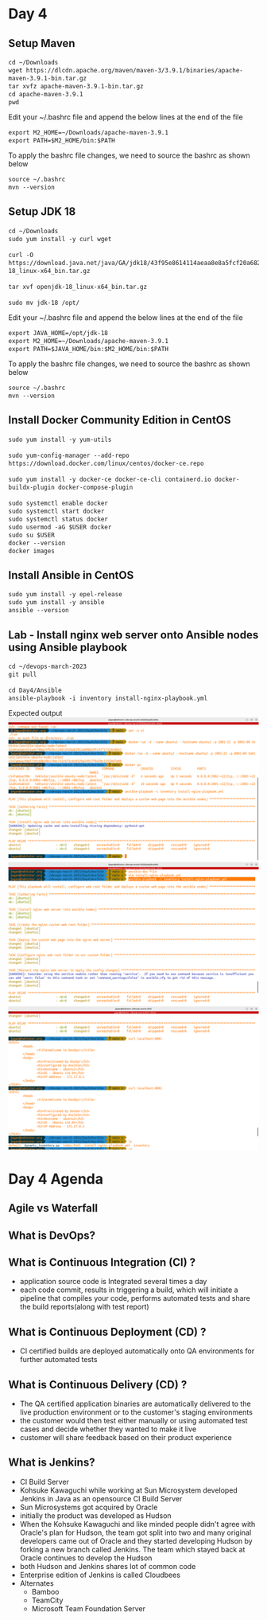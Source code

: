 # Day 4

## Setup Maven
```
cd ~/Downloads
wget https://dlcdn.apache.org/maven/maven-3/3.9.1/binaries/apache-maven-3.9.1-bin.tar.gz
tar xvfz apache-maven-3.9.1-bin.tar.gz
cd apache-maven-3.9.1
pwd
```

Edit your ~/.bashrc file and append the below lines at the end of the file
```
export M2_HOME=~/Downloads/apache-maven-3.9.1
export PATH=$M2_HOME/bin:$PATH
```

To apply the bashrc file changes, we need to source the bashrc as shown below
```
source ~/.bashrc
mvn --version
```

## Setup JDK 18
```
cd ~/Downloads
sudo yum install -y curl wget

curl -O https://download.java.net/java/GA/jdk18/43f95e8614114aeaa8e8a5fcf20a682d/36/GPL/openjdk-18_linux-x64_bin.tar.gz

tar xvf openjdk-18_linux-x64_bin.tar.gz

sudo mv jdk-18 /opt/
```

Edit your ~/.bashrc file and append the below lines at the end of the file
```
export JAVA_HOME=/opt/jdk-18
export M2_HOME=~/Downloads/apache-maven-3.9.1
export PATH=$JAVA_HOME/bin:$M2_HOME/bin:$PATH
```

To apply the bashrc file changes, we need to source the bashrc as shown below
```
source ~/.bashrc
mvn --version
```

## Install Docker Community Edition in CentOS
```
sudo yum install -y yum-utils

sudo yum-config-manager --add-repo https://download.docker.com/linux/centos/docker-ce.repo

sudo yum install -y docker-ce docker-ce-cli containerd.io docker-buildx-plugin docker-compose-plugin

sudo systemctl enable docker
sudo systemctl start docker
sudo systemctl status docker
sudo usermod -aG $USER docker
sudo su $USER
docker --version
docker images
```

## Install Ansible in CentOS
```
sudo yum install -y epel-release
sudo yum install -y ansible
ansible --version
```

## Lab - Install nginx web server onto Ansible nodes using Ansible playbook
```
cd ~/devops-march-2023
git pull

cd Day4/Ansible
ansible-playbook -i inventory install-nginx-playbook.yml
```

Expected output
![Install nginx playbook](ansible-nginx-playbook-1.png)
![Install nginx playbook](ansible-nginx-playbook-2.png)
![Install nginx playbook](ansible-nginx-playbook-3.png)

# Day 4 Agenda

## Agile vs Waterfall

## What is DevOps?

## What is Continuous Integration (CI) ?
- application source code is Integrated several times a day
- each code commit, results in triggering a build, which will initiate a pipeline that compiles your code, performs automated tests and share the build reports(along with test report)

## What is Continuous Deployment (CD) ?
- CI certified builds are deployed automatically onto QA environments for further automated tests

## What is Continuous Delivery (CD) ?
- The QA certified application binaries are automatically delivered to the live production environment or to the customer's staging environments
- the customer would then test either manually or using automated test cases and decide whether they wanted to make it live
- customer will share feedback based on their product experience

## What is Jenkins?
- CI Build Server
- Kohsuke Kawaguchi while working at Sun Microsystem developed Jenkins in Java as an opensource CI Build Server
- Sun Microsystems got acquired by Oracle
- initially the product was developed as Hudson
- When the Kohsuke Kawaguchi and like minded people didn't agree with Oracle's plan for Hudson, the team got split into two and many original developers came out of Oracle and they started developing Hudson by forking a new branch called Jenkins. The team which stayed back at Oracle continues to develop the Hudson
- both Hudson and Jenkins shares lot of common code
- Enterprise edition of Jenkins is called Cloudbees
- Alternates
  - Bamboo
  - TeamCity
  - Microsoft Team Foundation Server

